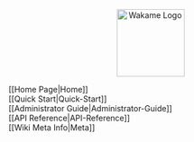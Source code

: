<div align="center">
<img src="/axsh/wakame-vdc/wiki/images/wakame-logo.png" alt="Wakame Logo" width="120" height="120">
</div>
  
[[Home Page|Home]]   
[[Quick Start|Quick-Start]]   
[[Administrator Guide|Administrator-Guide]]   
[[API Reference|API-Reference]]   
[[Wiki Meta Info|Meta]]   
